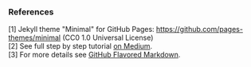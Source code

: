 ### References

[1] Jekyll theme "Minimal" for GitHub Pages: https://github.com/pages-themes/minimal (CC0 1.0 Universal License)
<br>[2] See full step by step tutorial [on Medium](https://medium.com/@evanca/set-up-your-portfolio-website-in-less-than-10-minutes-with-github-pages-d0efa8ff56fd). <br> [3] For more details see [GitHub Flavored Markdown](https://guides.github.com/features/mastering-markdown/).

